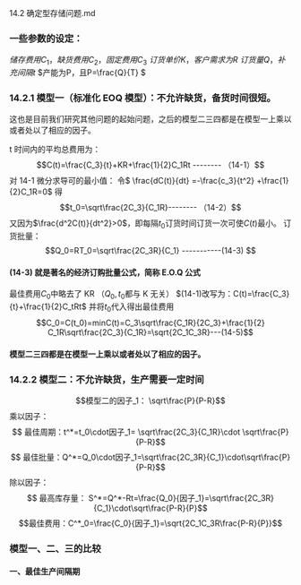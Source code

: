 14.2 确定型存储问题.md

### 一些参数的设定：

$储存费用C_1， 缺货费用C_2， 固定费用C_3$
$订货单价K，客户需求为R$
$订货量Q，补充间隔t$
$产能为P，且P=\frac{Q}{T} $

### 14.2.1 模型一（标准化 EOQ 模型）：不允许缺货，备货时间很短。

这也是目前我们研究其他问题的起始问题，之后的模型二三四都是在模型一上乘以或者处以了相应的因子。

t 时间内的平均总费用为：
$$C(t)=\frac{C_3}{t}+KR+\frac{1}{2}C_1Rt -------- （14-1）$$
对 14-1 微分求导可的最小值：
令$ \frac{dC(t)}{dt} =-\frac{c_3}{t^2} +\frac{1}{2}C_1R=0$
得
$$t_0=\sqrt\frac{2C_3}{C_1R}-------- （14-2）$$
又因为$\frac{d^2C(t)}{dt^2}>0$，即每隔$t_0$订货时间订货一次可使$C(t)$最小。
订货批量：
$$Q_0=RT_0=\sqrt\frac{2C_3R}{C_1} -----------(14-3) $$

#### (14-3) 就是著名的经济订购批量公式，简称 E.O.Q 公式

最佳费用$C_0$中略去了 KR （$Q_0,t_0$都与 K 无关）
$(14-1)改写为：C(t)=\frac{C_3}{t}+\frac{1}{2}C_tRt$ 并将$t_0$代入得出最佳费用
$$C_0=C(t_0)=minC(t)=C_3\sqrt\frac{C_1R}{2C_3}+\frac{1}{2} C_1R\sqrt\frac{2C_3}{C_1R}=\sqrt{2C_1C_3R}---(14-5)$$

#### 模型二三四都是在模型一上乘以或者处以了相应的因子。

### 14.2.2 模型二：不允许缺货，生产需要一定时间

$$模型二的因子_1： \sqrt\frac{P}{P-R}$$
乘以因子：
$$ 最佳周期：t^*=t_0\cdot因子_1= \sqrt\frac{2C_3}{C_1R}\cdot \sqrt\frac{P}{P-R}$$
$$ 最佳批量：Q^*=Q_0\cdot因子_1=\sqrt\frac{2C_3R}{C_1}\cdot\sqrt\frac{P}{P-R}$$
除以因子：
$$ 最高库存量： S^*=Q^*-Rt=\frac{Q_0}{因子_1}=\sqrt\frac{2C_3R}{C_1}\cdot\sqrt\frac{P-R}{P}$$
$$最佳费用：C^*_0=\frac{C_0}{因子_1}=\sqrt{2C_1C_3R\frac{P-R}{P}}$$

### 模型一、二、三的比较

#### 一、最佳生产间隔期

